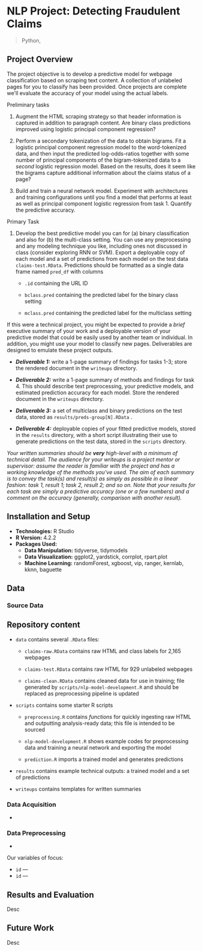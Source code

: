 # NLP Project: Detecting Fraudulent Claims

> Python,

<!--
![GitHub release (latest by date including pre-releases)](https://img.shields.io/github/v/release/pragyy/datascience-readme-template?include_prereleases)
![GitHub last commit](https://img.shields.io/github/last-commit/pragyy/datascience-readme-template)
![GitHub pull requests](https://img.shields.io/github/issues-pr/pragyy/datascience-readme-template)
![GitHub](https://img.shields.io/github/license/pragyy/datascience-readme-template)
![contributors](https://img.shields.io/github/contributors/pragyy/datascience-readme-template) 
![codesize](https://img.shields.io/github/languages/code-size/pragyy/datascience-readme-template) 
-->

<!-- ![img](https://github.com/bche3/AirBnB-Housing-Price-Prediction-Project/blob/main/images/airbnb-thumbnail.PNG) -->

## Project Overview

The project objective is to develop a predictive model for webpage classification based on scraping text content. A collection of unlabeled pages for you to classify has been provided. Once projects are complete we'll evaluate the accuracy of your model using the actual labels.

Preliminary tasks

1.  Augment the HTML scraping strategy so that header information is captured in addition to paragraph content. Are binary class predictions improved using logistic principal component regression?

2.  Perform a secondary tokenization of the data to obtain bigrams. Fit a logistic principal component regression model to the word-tokenized data, and then input the predicted log-odds-ratios together with some number of principal components of the bigram-tokenized data to a *second* logistic regression model. Based on the results, does it seem like the bigrams capture additional information about the claims status of a page?

3.  Build and train a neural network model. Experiment with architectures and training configurations until you find a model that performs at least as well as principal component logistic regression from task 1. Quantify the predictive accuracy.

Primary Task

1.  Develop the best predictive model you can for (a) binary classification and also for (b) the multi-class setting. You can use any preprocessing and any modeling technique you like, including ones not discussed in class (consider exploring RNN or SVM). Export a deployable copy of each model and a set of predictions from each model on the test data `claims-test.RData`. Predictions should be formatted as a single data frame named `pred_df` with columns

    -   `.id` containing the URL ID

    -   `bclass.pred` containing the predicted label for the binary class setting

    -   `mclass.pred` containing the predicted label for the multiclass setting

If this were a technical project, you might be expected to provide a *brief* executive summary of your work and a deployable version of your predictive model that could be easily used by another team or individual. In addition, you might use your model to classify new pages. Deliverables are designed to emulate these project outputs.

-   ***Deliverable 1:*** write a 1-page summary of findings for tasks 1-3; store the rendered document in the `writeups` directory.

-   ***Deliverable 2:*** write a 1-page summary of methods and findings for task 4. This should describe text preprocessing, your predictive models, and estimated prediction accuracy for each model. Store the rendered document in the `writeups` directory.

-   ***Deliverable 3:*** a set of multiclass and binary predictions on the test data, stored as `results/preds-group[N].RData` .

-   ***Deliverable 4:*** deployable copies of your fitted predictive models, stored in the `results` directory, with a short script illustrating their use to generate predictions on the test data, stored in the `scripts` directory.

*Your written summaries should be **very** high-level with a minimum of technical detail. The audience for your writeups is a project mentor or supervisor: assume the reader is familiar with the project and has a working knowledge of the methods you've used. The aim of each summary is to convey the task(s) and result(s) as simply as possible in a linear fashion: task 1, result 1; task 2, result 2; and so on. Note that your results for each task are simply a predictive accuracy (one or a few numbers) and a comment on the accuracy (generally, comparison with another result).*

## Installation and Setup
- **Technologies:**  R Studio
- **R Version:** 4.2.2
- **Packages Used:**
  - **Data Manipulation:** tidyverse, tidymodels
  - **Data Visualization:** ggplot2, yardstick, corrplot, rpart.plot
  - **Machine Learning:** randomForest, xgboost, vip, ranger, kernlab, kknn, baguette
<!-- - **General Purpose:** General purpose packages like `urllib, os, request`, and many more. -->


## Data

### Source Data
## Repository content

-   `data` contains several `.RData` files:

    -   `claims-raw.RData` contains raw HTML and class labels for 2,165 webpages

    -   `claims-test.RData` contains raw HTML for 929 unlabeled webpages

    -   `claims-clean.RData` contains cleaned data for use in training; file generated by `scripts/nlp-model-development.R` and should be replaced as preprocessing pipeline is updated

-   `scripts` contains some starter R scripts

    -   `preprocessing.R` contains *functions* for quickly ingesting raw HTML and outputting analysis-ready data; this file is intended to be sourced

    -   `nlp-model-development.R` shows example codes for preprocessing data and training a neural network and exporting the model

    -   `prediction.R` imports a trained model and generates predictions

-   `results` contains example technical outputs: a trained model and a set of predictions

-   `writeups` contains templates for written summaries
### Data Acquisition
- 

### Data Preprocessing

- 

Our variables of focus:

- `id` —
- `id` — 

## Results and Evaluation
Desc

## Future Work
Desc


<!--
## Code structure
Explain the code structure and how it is organized, including any significant files and their purposes. This will help others understand how to navigate your project and find specific components. 

Here is the basic suggested skeleton for your data science repo (you can structure your repository as needed ):

```bash
├── data
│   ├── data1.csv
│   ├── data2.csv
│   ├── cleanedData
│       ├── cleaneddata1.csv
|       └── cleaneddata2.csv
├── data_acquisition.py
├── data_preprocessing.ipynb
├── data_analysis.ipynb
├── data_modelling.ipynb
├── Img
│   ├── img1.png
│   └── Headerheader.jpg
├── LICENSE
├── README.md
└── .gitignore
```
-->

